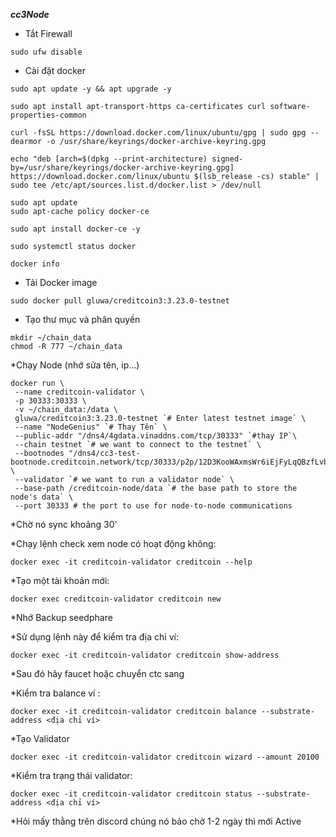 ***cc3Node***
* Tắt Firewall
```
sudo ufw disable
```

* Cài đặt docker
```
sudo apt update -y && apt upgrade -y
```
```
sudo apt install apt-transport-https ca-certificates curl software-properties-common
```
```
curl -fsSL https://download.docker.com/linux/ubuntu/gpg | sudo gpg --dearmor -o /usr/share/keyrings/docker-archive-keyring.gpg
```
```
echo "deb [arch=$(dpkg --print-architecture) signed-by=/usr/share/keyrings/docker-archive-keyring.gpg] https://download.docker.com/linux/ubuntu $(lsb_release -cs) stable" | sudo tee /etc/apt/sources.list.d/docker.list > /dev/null
```
```
sudo apt update
sudo apt-cache policy docker-ce
```
```
sudo apt install docker-ce -y
```
```
sudo systemctl status docker
```
```
docker info
```
* Tải Docker image
```
sudo docker pull gluwa/creditcoin3:3.23.0-testnet
```
* Tạo thư mục và phân quyền
```
mkdir ~/chain_data
chmod -R 777 ~/chain_data
```
*Chạy Node (nhớ sửa tên, ip...)
```
docker run \
 --name creditcoin-validator \
 -p 30333:30333 \
 -v ~/chain_data:/data \
 gluwa/creditcoin3:3.23.0-testnet `# Enter latest testnet image` \
 --name "NodeGenius" `# Thay Tên` \
 --public-addr "/dns4/4gdata.vinaddns.com/tcp/30333" `#thay IP`\
 --chain testnet `# we want to connect to the testnet` \
 --bootnodes "/dns4/cc3-test-bootnode.creditcoin.network/tcp/30333/p2p/12D3KooWAxmsWr6iEjFyLqQBzfLvbCRTAhYBeszyr8UWgQx6Zu7K" \
 --validator `# we want to run a validator node` \
 --base-path /creditcoin-node/data `# the base path to store the node's data` \
 --port 30333 # the port to use for node-to-node communications
```

*Chờ nó sync khoảng 30'

*Chạy lệnh check xem node có hoạt động không:
```
docker exec -it creditcoin-validator creditcoin --help
```

*Tạo một tài khoản mới: 
```
docker exec creditcoin-validator creditcoin new
```
*Nhớ Backup seedphare

*Sử dụng lệnh này để kiểm tra địa chỉ ví: 
```
docker exec -it creditcoin-validator creditcoin show-address
```

*Sau đó hãy faucet hoặc chuyển ctc sang 

*Kiểm tra  balance ví : 
```
docker exec -it creditcoin-validator creditcoin balance --substrate-address <địa chỉ ví>
```

*Tạo Validator
```
docker exec -it creditcoin-validator creditcoin wizard --amount 20100
```

*Kiểm tra trạng thái validator:
```
docker exec -it creditcoin-validator creditcoin status --substrate-address <địa chỉ ví>
```

*Hỏi mấy thằng trên discord chúng nó bảo chờ 1-2 ngày thì mới Active




